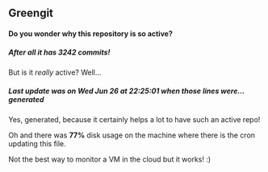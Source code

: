 ## Greengit

#### Do you wonder why this repository is so active?

##### After all it has 3242 commits!

But is it *really* active? Well...

##### Last update was on Wed Jun 26 at 22:25:01 when those lines were... generated

Yes, generated, because it certainly helps a lot to have such an active repo!

Oh and there was **77%** disk usage on the machine
where there is the cron updating this file.

Not the best way to monitor a VM in the cloud but it works! :)
